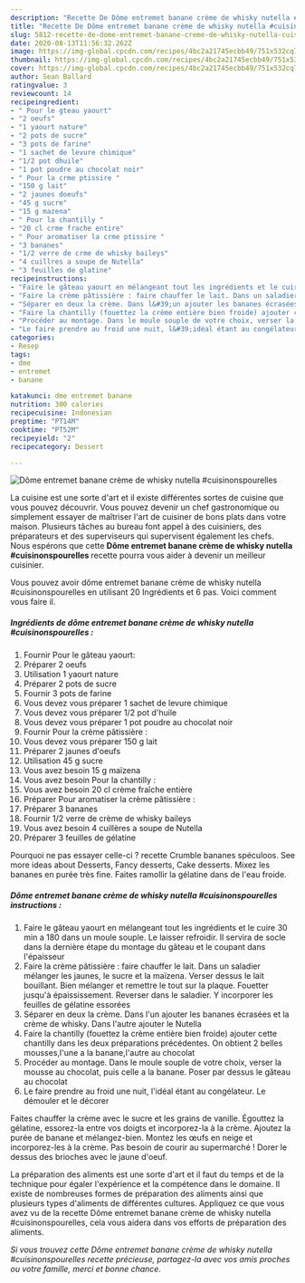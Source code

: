 ```yaml
---
description: "Recette De Dôme entremet banane crème de whisky nutella #cuisinonspourelles"
title: "Recette De Dôme entremet banane crème de whisky nutella #cuisinonspourelles"
slug: 5812-recette-de-dome-entremet-banane-creme-de-whisky-nutella-cuisinonspourelles
date: 2020-08-13T11:56:32.262Z
image: https://img-global.cpcdn.com/recipes/4bc2a21745ecbb49/751x532cq70/dome-entremet-banane-creme-de-whisky-nutella-cuisinonspourelles-photo-principale-de-la-recette.jpg
thumbnail: https://img-global.cpcdn.com/recipes/4bc2a21745ecbb49/751x532cq70/dome-entremet-banane-creme-de-whisky-nutella-cuisinonspourelles-photo-principale-de-la-recette.jpg
cover: https://img-global.cpcdn.com/recipes/4bc2a21745ecbb49/751x532cq70/dome-entremet-banane-creme-de-whisky-nutella-cuisinonspourelles-photo-principale-de-la-recette.jpg
author: Sean Ballard
ratingvalue: 3
reviewcount: 14
recipeingredient:
- " Pour le gteau yaourt"
- "2 oeufs"
- "1 yaourt nature"
- "2 pots de sucre"
- "3 pots de farine"
- "1 sachet de levure chimique"
- "1/2 pot dhuile"
- "1 pot poudre au chocolat noir"
- " Pour la crme ptissire "
- "150 g lait"
- "2 jaunes doeufs"
- "45 g sucre"
- "15 g mazena"
- " Pour la chantilly "
- "20 cl crme frache entire"
- " Pour aromatiser la crme ptissire "
- "3 bananes"
- "1/2 verre de crme de whisky baileys"
- "4 cuillres a soupe de Nutella"
- "3 feuilles de glatine"
recipeinstructions:
- "Faire le gâteau yaourt en mélangeant tout les ingrédients et le cuire 30 min a 180 dans un moule souple. Le laisser refroidir. Il servira de socle dans la dernière étape du montage du gâteau et le coupant dans l&#39;épaisseur"
- "Faire la crème pâtissière : faire chauffer le lait. Dans un saladier mélanger les jaunes, le sucre et la maïzena. Verser dessus le lait bouillant. Bien mélanger et remettre le tout sur la plaque. Fouetter jusqu&#39;à épaississement. Reverser dans le saladier. Y incorporer les feuilles de gélatine essorées"
- "Séparer en deux la crème. Dans l&#39;un ajouter les bananes écrasées et la crème de whisky. Dans l&#39;autre ajouter le Nutella"
- "Faire la chantilly (fouettez la crème entière bien froide) ajouter cette chantilly dans les deux préparations précédentes. On obtient 2 belles mousses,l&#39;une a la banane,l&#39;autre au chocolat"
- "Procéder au montage. Dans le moule souple de votre choix, verser la mousse au chocolat, puis celle a la banane. Poser par dessus le gâteau au chocolat"
- "Le faire prendre au froid une nuit, l&#39;idéal étant au congélateur. Le démouler et le décorer"
categories:
- Resep
tags:
- dme
- entremet
- banane

katakunci: dme entremet banane 
nutrition: 300 calories
recipecuisine: Indonesian
preptime: "PT14M"
cooktime: "PT52M"
recipeyield: "2"
recipecategory: Dessert

---
```



![Dôme entremet banane crème de whisky nutella #cuisinonspourelles](https://img-global.cpcdn.com/recipes/4bc2a21745ecbb49/751x532cq70/dome-entremet-banane-creme-de-whisky-nutella-cuisinonspourelles-photo-principale-de-la-recette.jpg)

La cuisine est une sorte d'art et il existe différentes sortes de cuisine que vous pouvez découvrir. Vous pouvez devenir un chef gastronomique ou simplement essayer de maîtriser l'art de cuisiner de bons plats dans votre maison. Plusieurs tâches au bureau font appel à des cuisiniers, des préparateurs et des superviseurs qui supervisent également les chefs. Nous espérons que cette <strong> Dôme entremet banane crème de whisky nutella #cuisinonspourelles </strong> recette pourra vous aider à devenir un meilleur cuisinier.

<!--inarticleads1-->

Vous pouvez avoir dôme entremet banane crème de whisky nutella #cuisinonspourelles en utilisant 20 Ingrédients et 6 pas. Voici comment vous faire il.

##### Ingrédients de dôme entremet banane crème de whisky nutella #cuisinonspourelles :

1. Fournir  Pour le gâteau yaourt:
1. Préparer 2 oeufs
1. Utilisation 1 yaourt nature
1. Préparer 2 pots de sucre
1. Fournir 3 pots de farine
1. Vous devez vous préparer 1 sachet de levure chimique
1. Vous devez vous préparer 1/2 pot d&#39;huile
1. Vous devez vous préparer 1 pot poudre au chocolat noir
1. Fournir  Pour la crème pâtissière :
1. Vous devez vous préparer 150 g lait
1. Préparer 2 jaunes d&#39;oeufs
1. Utilisation 45 g sucre
1. Vous avez besoin 15 g maïzena
1. Vous avez besoin  Pour la chantilly :
1. Vous avez besoin 20 cl crème fraîche entière
1. Préparer  Pour aromatiser la crème pâtissière :
1. Préparer 3 bananes
1. Fournir 1/2 verre de crème de whisky baileys
1. Vous avez besoin 4 cuillères a soupe de Nutella
1. Préparer 3 feuilles de gélatine


Pourquoi ne pas essayer celle-ci ? recette Crumble bananes spéculoos. See more ideas about Desserts, Fancy desserts, Cake desserts. Mixez les bananes en purée très fine. Faites ramollir la gélatine dans de l&#39;eau froide. 

<!--inarticleads2-->

##### Dôme entremet banane crème de whisky nutella #cuisinonspourelles instructions :

1. Faire le gâteau yaourt en mélangeant tout les ingrédients et le cuire 30 min a 180 dans un moule souple. Le laisser refroidir. Il servira de socle dans la dernière étape du montage du gâteau et le coupant dans l&#39;épaisseur
1. Faire la crème pâtissière : faire chauffer le lait. Dans un saladier mélanger les jaunes, le sucre et la maïzena. Verser dessus le lait bouillant. Bien mélanger et remettre le tout sur la plaque. Fouetter jusqu&#39;à épaississement. Reverser dans le saladier. Y incorporer les feuilles de gélatine essorées
1. Séparer en deux la crème. Dans l&#39;un ajouter les bananes écrasées et la crème de whisky. Dans l&#39;autre ajouter le Nutella
1. Faire la chantilly (fouettez la crème entière bien froide) ajouter cette chantilly dans les deux préparations précédentes. On obtient 2 belles mousses,l&#39;une a la banane,l&#39;autre au chocolat
1. Procéder au montage. Dans le moule souple de votre choix, verser la mousse au chocolat, puis celle a la banane. Poser par dessus le gâteau au chocolat
1. Le faire prendre au froid une nuit, l&#39;idéal étant au congélateur. Le démouler et le décorer


Faites chauffer la crème avec le sucre et les grains de vanille. Égouttez la gélatine, essorez-la entre vos doigts et incorporez-la à la crème. Ajoutez la purée de banane et mélangez-bien. Montez les œufs en neige et incorporez-les à la crème. Pas besoin de courir au supermarché ! Dorer le dessus des brioches avec le jaune d&#39;oeuf. 

<!--inarticleads1-->

<p>
La préparation des aliments est une sorte d'art et il faut du temps et de la technique pour égaler l'expérience et la compétence dans le domaine. Il existe de nombreuses formes de préparation des aliments ainsi que plusieurs types d'aliments de différentes cultures. Appliquez ce que vous avez vu de la recette Dôme entremet banane crème de whisky nutella #cuisinonspourelles, cela vous aidera dans vos efforts de préparation des aliments.
</p>

<p>
<i>Si vous trouvez cette Dôme entremet banane crème de whisky nutella #cuisinonspourelles recette précieuse, partagez-la avec vos amis proches ou votre famille, merci et bonne chance.</i>
</p>
